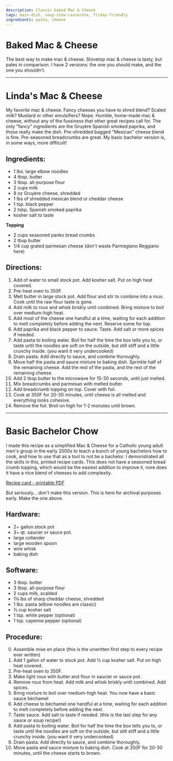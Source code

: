 ```yaml
---
description: Classic baked Mac & Cheese
tags: main-dish, soup-stew-casserole, friday-friendly
ingredients: pasta, cheese
---
```


# Baked Mac & Cheese

The best way to make mac & cheese. Stovetop mac & cheese is tasty, but pales in comparison. I have 2 versions: the one you should make, and the one you shouldn't. 

---

# Linda's Mac & Cheese

My favorite mac & cheese. Fancy cheeses you have to shred blend? Scaled milk? Mustard or other emulsifiers? Nope. Humble, home-made mac & cheese, without any of the fussiness that other great recipes call for. The only "fancy" ingredients are the Gruyère Spanish smoked paprika, and those really make the dish. Pre-shredded bagged "Mexican" cheese blend is fine. Pre-seasoned breadcrumbs are great. My basic bachelor version is, in some ways, more difficult! 

## Ingredients:

* 1 lbs. large elbow noodles
* 4 tbsp. butter
* 3 tbsp. all-purpose flour
* 2 cups milk
* 8 oz Gruyère cheese, shredded
* 1 lbs of shredded mexican blend or cheddar cheese
* 1 tsp. black pepper
* 2 tsbp. Spanish smoked paprika
* kosher salt to taste

**Topping**

* 2 cups seasoned panko bread crumbs
* 2 tbsp butter
* 1/4 cup grated parmesan cheese (don't waste Parmegiano Reggiano here)

## Directions:

1. Add of water to small stock pot. Add kosher salt. Put on high heat covered.
2. Pre-heat oven to 350F.
3. Melt butter in large stock pot. Add flour and stir to combine into a roux. Cook until the raw flour taste is gone.
4. Add milk to roux and whisk briskly until combined. Bring mixture to boil over medium-high heat. 
5. Add most of the cheese one handful at a time, waiting for each addition to melt completely before adding the next. Reserve some for top.
6. Add paprika and black pepper to sauce. Taste. Add salt or more spices if needed. 
7. Add pasta to boiling water. Boil for half the time the box tells you to, or taste until the noodles are soft on the outside, but still stiff and a little crunchy inside. (you want it very undercooked)
8. Drain pasta. Add directly to sauce, and combine thoroughly.
9. Move half the pasta and sauce mixture to baking dish. Sprinkle half of the remaining cheese. Add the rest of the pasta, and the rest of the remaining cheese.
10. Add 2 tbsp butter to the microwave for 15-30 seconds, until just melted.
11. Mix breadcrumbs and parmesan with melted butter.
12. Add breadcrumb topping on top. Cover with foil.
13. Cook at 350F for 20-30 minutes, until cheese is all melted and everything looks cohesive.
14. Remove the foil. Broil on high for 1-2 monutes until brown.

---

# Basic Bachelor Chow

I made this recipe as a simplified Mac & Cheese for a Catholic young adult men's group in the early 2000s to teach a bunch of young bachelors how to cook, and how to use that as a tool to not be a bachelor. I demonstrated all the skills in this, printed recipe cards. This does not have a seasoned bread crumb topping, which would be the easiest addition to improve it, nore does it have a nice blend of cheeses to add complexity.

[Recipe card - printable PDF](https://traas.org/downloads/recipes/mac_and_cheese_recipe.pdf)

But seriously... don't make this version. This is here for archival purposes early. Make the one above.

## Hardware:
* 2+ gallon stock pot
* 3+ qt. saucier or sauce pot.
* large collander
* large wooden spoon
* wire whisk
* baking dish

## Software:
* 3 tbsp. butter
* 3 tbsp. all-purpose flour
* 2 cups milk, scalded
* 1¼ lbs of sharp cheddar cheese, shredded
* 1 lbs. pasta (elbow noodles are classic)
* ½ cup kosher salt
* 1 tsp. white pepper (optional)
* 1 tsp. cayenne pepper (optional)

## Procedure:
0. Assemble mise en place (this is the unwritten first step to every recipe ever written)
1. Add 1 gallon of water to stock pot. Add ½ cup kosher salt. Put on high heat covered.
2. Pre-heat oven to 350F.
3. Make light roux with butter and flour in saucier or sauce pot.
4. Remove roux from heat. Add milk and whisk briskly until combined. Add spices.
5. Bring mixture to boil over medium-high heat. You now have a basic sauce béchamel
6. Add cheese to béchamel one handful at a time, waiting for each addition to melt completely before adding the next.
7. Taste sauce. Add salt to taste if needed. (this is the last step for any sauce or soup recipe!)
8. Add pasta to boiling water. Boil for half the time the box tells you to, or taste until the noodles are soft on the outside, but still stiff and a little crunchy inside. (you want it very undercooked)
9. Drain pasta. Add directly to sauce, and combine thoroughly.
10. Move pasta and sauce mixture to baking dish. Cook at 350F for 20-30 minutes, until the cheese starts to brown.
